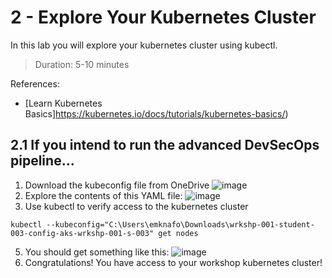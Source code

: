 # 2 - Explore Your Kubernetes Cluster
In this lab you will explore your kubernetes cluster using kubectl.
> Duration: 5-10 minutes

References:
- [Learn Kubernetes Basics]https://kubernetes.io/docs/tutorials/kubernetes-basics/)

## 2.1 If you intend to run the advanced DevSecOps pipeline...

1. Download the kubeconfig file from OneDrive
![image](https://github.com/devopsshield/oss-pygoat-devsecops/assets/112144174/72354cb0-461e-4077-a951-a2e207782148)
3. Explore the contents of this YAML file:
![image](https://github.com/devopsshield/oss-pygoat-devsecops/assets/112144174/fa49b1c5-60b8-4e4a-ac75-6f4f8374d07b)
3. Use kubectl to verify access to the kubernetes cluster
```
kubectl --kubeconfig="C:\Users\emknafo\Downloads\wrkshp-001-student-003-config-aks-wrkshp-001-s-003" get nodes
```
5. You should get something like this:
![image](https://github.com/devopsshield/oss-pygoat-devsecops/assets/112144174/cbf177b9-1ca4-48ee-b1c7-8d8c8827334f)
7. Congratulations! You have access to your workshop kubernetes cluster!

